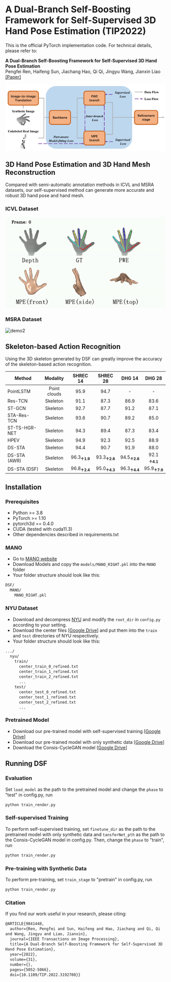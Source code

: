 # A Dual-Branch Self-Boosting Framework for Self-Supervised 3D Hand Pose Estimation (TIP2022) 

This is the official PyTorch implementation code. For technical details, please refer to:

**A Dual-Branch Self-Boosting Framework for Self-Supervised 3D Hand Pose Estimation** <br />
Pengfei Ren, Haifeng Sun, Jiachang Hao, Qi Qi, Jingyu Wang, Jianxin Liao <br />
[[Paper]](https://ieeexplore.ieee.org/document/9841448)

<img src="pic/S1-introduction.jpg" width = 900 align=middle>


## 3D Hand Pose Estimation and 3D Hand Mesh Reconstruction
Compared with semi-automatic annotation methods in ICVL and MSRA datasets, our self-supervised method can generate more accurate and robust 3D hand pose and hand mesh.

### ICVL Dataset
![demo1](pic/ICVL.gif)

### MSRA Dataset
![demo2](pic/MSRA.gif)

## Skeleton-based Action Recognition
Using the 3D skeleton generated by DSF can greatly improve the accuracy of the skeleton-based action recognition.

 |  Method      |   Modality   | SHREC 14| SHREC 28 | DHG 14 | DHG 28 |
 | ---          | :---:        | :---: | :---: |:---: | :---:|
 | PointLSTM    | Point clouds | 95.9  | 94.7  | -    | -    |
 | Res-TCN      | Skeleton     | 91.1  | 87.3  | 86.9 | 83.6 |
 | ST-GCN       | Skeleton     | 92.7  | 87.7  | 91.2 | 87.1 |
 | STA-Res-TCN  | Skeleton     | 93.6  | 90.7  | 89.2 | 85.0 |
 | ST-TS-HGR-NET| Skeleton     | 94.3  | 89.4  | 87.3 | 83.4 |
 | HPEV         | Skeleton     | 94.9  | 92.3  | 92.5 | 88.9 |
 | DS-STA       | Skeleton     | 94.4  | 90.7  | 91.9 | 88.0 |
 | DS-STA (AWR) | Skeleton     | 96.3<sub>**↑1.9** | 93.3<sub>**↑2.6**  | 94.5<sub>**↑2.6** | 92.1 <sub>**↑4.1** |
 | DS-STA (DSF) | Skeleton     | 96.8<sub>**↑2.4** | 95.0<sub>**↑4.3**  | 96.3<sub>**↑4.4** | 95.9<sub>**↑7.9** |

## Installation
### Prerequisites

- Python >= 3.8
- PyTorch >= 1.10
- pytorch3d == 0.4.0
- CUDA (tested with cuda11.3)
- Other dependencies described in requirements.txt

### MANO

- Go to [MANO website](http://mano.is.tue.mpg.de/)
- Download Models and copy the `models/MANO_RIGHT.pkl` into the `MANO` folder
- Your folder structure should look like this:
```
DSF/
  MANO/
    MANO_RIGHT.pkl
```
### NYU Dataset
- Download and decompress [NYU](https://jonathantompson.github.io/NYU_Hand_Pose_Dataset.htm) and modify the `root_dir` in `config.py` according to your setting.
- Download the center files [[Google Drive](https://drive.google.com/drive/folders/1POQ5g3LnzAtXCvtzVF_WJoZuxLoseKuX?usp=sharing)] and put them into the `train` and `test` directories of NYU respectively.
- Your folder structure should look like this:
```
.../
  nyu/
    train/
      center_train_0_refined.txt
      center_train_1_refined.txt
      center_train_2_refined.txt
      ...
    test/
      center_test_0_refined.txt
      center_test_1_refined.txt
      center_test_2_refined.txt
      ...
```
### Pretrained Model
- Download our pre-trained model with self-supervised training [[Google Drive](https://drive.google.com/drive/folders/1XCU3ZifvaF47Fih9y-i47kTshwvcNzii?usp=sharing)]
- Download our pre-trained model with only synthetic data [[Google Drive](https://drive.google.com/drive/folders/1VQDbboU8dVSMi2ZA26mkkDJ3jOPxDTWy?usp=sharing)]
- Download the Consis-CycleGAN model [[Google Drive](https://drive.google.com/drive/folders/1tyiLc8isxyfg7vi8cS9F4gmCzrSmceBc?usp=sharing)]

## Running DSF
### Evaluation
Set `load_model` as the path to the pretrained model and change the `phase` to "test" in config.py, run
```bash
python train_render.py
```

### Self-supervised Training
To perform self-supervised training, set `finetune_dir` as the path to the pretrained model with only synthetic data and `tansferNet_pth` as the path to the Consis-CycleGAN model in config.py.
Then, change the `phase` to "train", run
```bash
python train_render.py
```

### Pre-training with Synthetic Data
To perform pre-training, set `train_stage` to "pretrain" in config.py, run
```bash
python train_render.py
```
### Citation

If you find our work useful in your research, please citing:

```
@ARTICLE{9841448,
  author={Ren, Pengfei and Sun, Haifeng and Hao, Jiachang and Qi, Qi and Wang, Jingyu and Liao, Jianxin},
  journal={IEEE Transactions on Image Processing}, 
  title={A Dual-Branch Self-Boosting Framework for Self-Supervised 3D Hand Pose Estimation}, 
  year={2022},
  volume={31},
  number={},
  pages={5052-5066},
  doi={10.1109/TIP.2022.3192708}}
```


